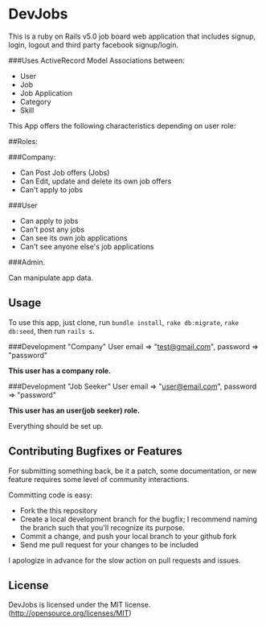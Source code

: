 # DevJobs

This is a ruby on Rails v5.0 job board web application that includes signup, login, logout and third party facebook signup/login.

###Uses ActiveRecord Model Associations between:

- User
- Job
- Job Application
- Category
- Skill

This App offers the following characteristics depending on user role:

##Roles:

###Company:
- Can Post Job offers (Jobs)
- Can Edit, update and delete its own job offers
- Can't apply to jobs

###User
- Can apply to jobs
- Can't post any jobs
- Can see its own job applications
- Can't see anyone else's job applications

###Admin.

Can manipulate app data.

## Usage

To use this app, just clone, run `bundle install`, `rake db:migrate`, `rake db:seed`, then run `rails s`.

###Development "Company" User
email => "test@gmail.com",
password => "password"

**This user has a company role.**

###Development "Job Seeker" User
email => "user@email.com",
password => "password"

**This user has an user(job seeker) role.**

Everything should be set up.

## Contributing Bugfixes or Features

For submitting something back, be it a patch, some documentation, or new feature requires some level of
community interactions.

Committing code is easy:

- Fork the this repository
- Create a local development branch for the bugfix; I recommend naming the branch such that you'll
  recognize its purpose.
- Commit a change, and push your local branch to your github fork
- Send me pull request for your changes to be included

I apologize in advance for the slow action on pull requests and issues.

## License
DevJobs is licensed under the MIT license. (http://opensource.org/licenses/MIT)
